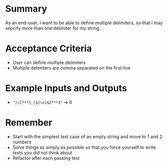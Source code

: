 # Summary
As an end-user, I want to be able to define multiple delimiters, so that I may sepcify more than one delimiter for my string.

# Acceptance Criteria
- User can define multiple delimiters
- Multiple delimiters are comma separated on the first line

# Example Inputs and Outputs
- `"//[***],[$]\n1$2***3"`	=>	6

# Remember
- Start with the simplest test case of an empty string and move to 1 and 2 numbers
- Solve things as simply as possible so that you force yourself to write tests you did not think about
- Refactor after each passing test